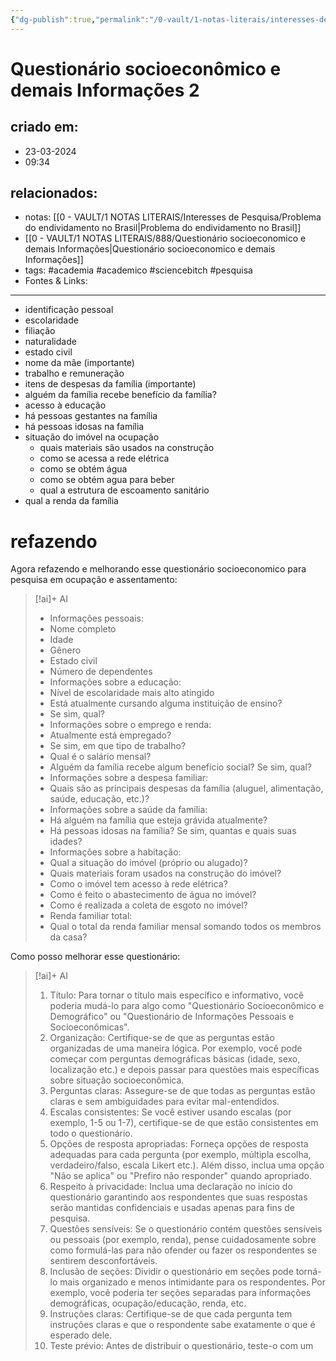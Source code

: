 ```yaml
---
{"dg-publish":true,"permalink":"/0-vault/1-notas-literais/interesses-de-pesquisa/questionario-socioeconomico-e-demais-informacoes-2/","tags":["academia","academico","sciencebitch","pesquisa"],"dgHomeLink":true,"dgShowLocalGraph":true,"dgShowFileTree":true,"dgEnableSearch":true}
---
```


# Questionário socioeconômico e demais Informações 2

## criado em: 
- 23-03-2024
- 09:34
## relacionados:
- notas: [[0 - VAULT/1 NOTAS LITERAIS/Interesses de Pesquisa/Problema do endividamento no Brasil\|Problema do endividamento no Brasil]]
- [[0 - VAULT/1 NOTAS LITERAIS/888/Questionário socioeconomico e demais Informações\|Questionário socioeconomico e demais Informações]]
- tags: #academia #academico #sciencebitch #pesquisa
- Fontes & Links: 
---

- identificação pessoal
- escolaridade
- filiação
- naturalidade
- estado civil
- nome da mãe (importante)
- trabalho e remuneração
- itens de despesas da família (importante)
- alguém da família recebe benefício da família?
- acesso à educação
- há pessoas gestantes na família
- há pessoas idosas na família
- situação do imóvel na ocupação
  - quais materiais são usados na construção
  - como se acessa a rede elétrica
  - como se obtém água
  - como se obtém agua para beber
  - qual a estrutura de escoamento sanitário 
- qual a renda da família


# refazendo
Agora refazendo e melhorando esse questionário socioeconomico para pesquisa em ocupação e assentamento:

> [!ai]+ AI
>
> - Informações pessoais:
> - Nome completo
> - Idade
> - Gênero
> - Estado civil
> - Número de dependentes
> - Informações sobre a educação:
> - Nível de escolaridade mais alto atingido
> - Está atualmente cursando alguma instituição de ensino?
> - Se sim, qual?
> - Informações sobre o emprego e renda:
> - Atualmente está empregado?
> - Se sim, em que tipo de trabalho?
> - Qual é o salário mensal?
> - Alguém da família recebe algum benefício social? Se sim, qual?
> - Informações sobre a despesa familiar:
> - Quais são as principais despesas da família (aluguel, alimentação, saúde, educação, etc.)?
> - Informações sobre a saúde da família:
> - Há alguém na família que esteja grávida atualmente?
> - Há pessoas idosas na família? Se sim, quantas e quais suas idades?
> - Informações sobre a habitação:
> - Qual a situação do imóvel (próprio ou alugado)?
> - Quais materiais foram usados na construção do imóvel?
> - Como o imóvel tem acesso à rede elétrica?
> - Como é feito o abastecimento de água no imóvel?
> - Como é realizada a coleta de esgoto no imóvel?
> - Renda familiar total:
> - Qual o total da renda familiar mensal somando todos os membros da casa?

Como posso melhorar esse questionário:
> [!ai]+ AI
>
> 1. Título: Para tornar o título mais específico e informativo, você poderia mudá-lo para algo como "Questionário Socioeconômico e Demográfico" ou "Questionário de Informações Pessoais e Socioeconômicas".
> 2. Organização: Certifique-se de que as perguntas estão organizadas de uma maneira lógica. Por exemplo, você pode começar com perguntas demográficas básicas (idade, sexo, localização etc.) e depois passar para questões mais específicas sobre situação socioeconômica.
> 3. Perguntas claras: Assegure-se de que todas as perguntas estão claras e sem ambiguidades para evitar mal-entendidos.
> 4. Escalas consistentes: Se você estiver usando escalas (por exemplo, 1-5 ou 1-7), certifique-se de que estão consistentes em todo o questionário.
> 5. Opções de resposta apropriadas: Forneça opções de resposta adequadas para cada pergunta (por exemplo, múltipla escolha, verdadeiro/falso, escala Likert etc.). Além disso, inclua uma opção "Não se aplica" ou "Prefiro não responder" quando apropriado.
> 6. Respeito à privacidade: Inclua uma declaração no início do questionário garantindo aos respondentes que suas respostas serão mantidas confidenciais e usadas apenas para fins de pesquisa.
> 7. Questões sensíveis: Se o questionário contém questões sensíveis ou pessoais (por exemplo, renda), pense cuidadosamente sobre como formulá-las para não ofender ou fazer os respondentes se sentirem desconfortáveis.
> 8. Inclusão de seções: Dividir o questionário em seções pode torná-lo mais organizado e menos intimidante para os respondentes. Por exemplo, você poderia ter seções separadas para informações demográficas, ocupação/educação, renda, etc.
> 9. Instruções claras: Certifique-se de que cada pergunta tem instruções claras e que o respondente sabe exatamente o que é esperado dele.
> 10. Teste prévio: Antes de distribuir o questionário, teste-o com um

